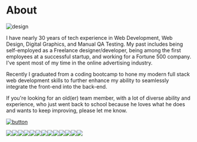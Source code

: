 # About

![design](https://user-images.githubusercontent.com/111056707/236344365-c6efb922-21f9-434b-b887-75007a6712c9.png)

I have nearly 30 years of tech experience in Web Development, Web Design, Digital Graphics, and Manual QA Testing. My past includes being self-employed as a Freelance designer/developer, being among the first employees at a successful startup, and working for a Fortune 500 company. I've spent most of my time in the online advertising industry.

Recently I graduated from a coding bootcamp to hone my modern full stack web development skills to further enhance my ability to seamlessly integrate the front-end into the back-end.

If you're looking for an old(er) team member, with a lot of diverse ability and experience, who just went back to school because he loves what he does and wants to keep improving, please let me know.

[![button](https://user-images.githubusercontent.com/111056707/236346737-71aea8e4-0beb-46fb-a88c-eb9dc5c479f5.png)
](http://creativegozone.com/)

<img src="https://img.shields.io/badge/JavaScript-323330?style=for-the-badge&logo=javascript&logoColor=F7DF1E" /><img src="https://img.shields.io/badge/Python-3776AB?style=for-the-badge&logo=python&logoColor=white" /><img src="https://img.shields.io/badge/Flask-000000?style=for-the-badge&logo=flask&logoColor=white" /><img src="https://img.shields.io/badge/Express.js-404D59?style=for-the-badge" /><img src="https://img.shields.io/badge/SQLite-07405E?style=for-the-badge&logo=sqlite&logoColor=white" /><img src="https://img.shields.io/badge/PostgreSQL-316192?style=for-the-badge&logo=postgresql&logoColor=white" /><img src="https://img.shields.io/badge/HTML5-E34F26?style=for-the-badge&logo=html5&logoColor=white" /><img src="https://img.shields.io/badge/CSS3-1572B6?style=for-the-badge&logo=css3&logoColor=white" /><img src="https://img.shields.io/badge/React-20232A?style=for-the-badge&logo=react&logoColor=61DAFB" /><img src="https://img.shields.io/badge/Redux-593D88?style=for-the-badge&logo=redux&logoColor=white" /><img src="https://img.shields.io/badge/GitHub-100000?style=for-the-badge&logo=github&logoColor=white" /><img src="https://img.shields.io/badge/Adobe%20Creative%20Cloud-DA1F26?style=for-the-badge&logo=Adobe%20Creative%20Cloud&logoColor=white" /><img src="https://img.shields.io/badge/Figma-F24E1E?style=for-the-badge&logo=figma&logoColor=white" />


<!--
**dtitus929/dtitus929** is a ✨ _special_ ✨ repository because its `README.md` (this file) appears on your GitHub profile.

Here are some ideas to get you started:

- 🔭 I’m currently working on ...
- 🌱 I’m currently learning ...
- 👯 I’m looking to collaborate on ...
- 🤔 I’m looking for help with ...
- 💬 Ask me about ...
- 📫 How to reach me: ...
- 😄 Pronouns: ...
- ⚡ Fun fact: ...
-->
